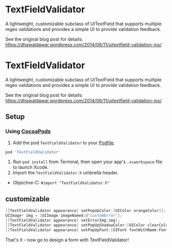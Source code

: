 TextFieldValidator
==================
A lightweight, customizable subclass of UITextField that supports multiple regex validations and provides a simple UI to provide validation feedback.

See the original blog post for details: https://dhawaldawar.wordpress.com/2014/06/11/uitextfield-validation-ios/



# TextFieldValidator
A lightweight, customizable subclass of UITextField that supports multiple regex validations and provides a simple UI to provide validation feedback.

See the original blog post for details: https://dhawaldawar.wordpress.com/2014/06/11/uitextfield-validation-ios/


## Setup
### Using [CocoaPods](http://cocoapods.org)
1. Add the pod `TextFieldValidator` to your [Podfile](http://guides.cocoapods.org/using/the-podfile.html).

```ruby
pod 'TextFieldValidator'
```

1. Run `pod install` from Terminal, then open your app's `.xcworkspace` file to launch Xcode.
2. Import the `TextFieldValidator.h` umbrella header.
* Objective-C: `#import "TextFieldValidator.h"`

## customizable
```objective-c
[[TextFieldValidator appearance] setPopUpColor:[UIColor orangeColor]];
UIImage* img = [UIImage imageNamed:@"customError"];
[[TextFieldValidator appearance] setErrorImg:img];
[[TextFieldValidator appearance] setPopUpShadowColor:[UIColor clearColor]];
[[TextFieldValidator appearance] setPopUpFont:[UIFont fontWithName:FontName size:25]];
```

That's it - now go to design a form with TextFieldValidator!
